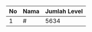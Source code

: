 | No | Nama            | Jumlah Level |
|----|-----------------|--------------|
| 1  | #    |    5634        |
